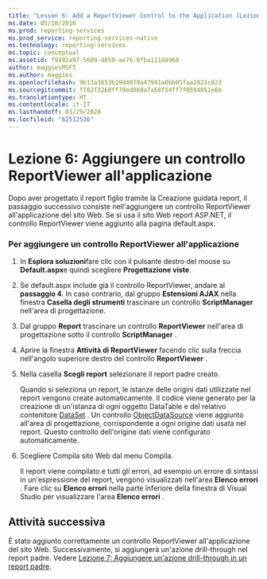 ```yaml
---
title: "Lesson 6: Add a ReportViewer Control to the Application (Lezione 6: Aggiungere un controllo ReportViewer all'applicazione) | Microsoft Docs"
ms.date: 05/18/2016
ms.prod: reporting-services
ms.prod_service: reporting-services-native
ms.technology: reporting-services
ms.topic: conceptual
ms.assetid: f9492a97-5609-4059-ae76-0fba111d4968
author: maggiesMSFT
ms.author: maggies
ms.openlocfilehash: 9b13a3653b19d4079a47941a0bb05faa2821c823
ms.sourcegitcommit: ff82f3260ff79ed860a7a58f54ff7f0594851e6b
ms.translationtype: HT
ms.contentlocale: it-IT
ms.lasthandoff: 03/29/2020
ms.locfileid: "62512536"
---
```

# <a name="lesson-6-add-a-reportviewer-control-to-the-application"></a>Lezione 6: Aggiungere un controllo ReportViewer all'applicazione
Dopo aver progettato il report figlio tramite la Creazione guidata report, il passaggio successivo consiste nell'aggiungere un controllo ReportViewer all'applicazione del sito Web. Se si usa il sito Web report ASP.NET, il controllo ReportViewer viene aggiunto alla pagina default.aspx.   
  
### <a name="to-add-a-reportviewer-control-to-the-application"></a>Per aggiungere un controllo ReportViewer all'applicazione  
  
1.  In **Esplora soluzioni**fare clic con il pulsante destro del mouse su **Default.aspx**e quindi scegliere **Progettazione viste**.  
  
2.  Se default.aspx include già il controllo ReportViewer, andare al **passaggio 4**. In caso contrario, dal gruppo **Estensioni AJAX** nella finestra **Casella degli strumenti** trascinare un controllo **ScriptManager** nell'area di progettazione.  
  
3.  Dal gruppo **Report** trascinare un controllo **ReportViewer** nell'area di progettazione sotto il controllo **ScriptManager** .  
  
4.  Aprire la finestra **Attività di ReportViewer** facendo clic sulla freccia nell'angolo superiore destro del controllo **ReportViewer** .  
  
5.  Nella casella **Scegli report** selezionare il report padre creato.  
  
    Quando si seleziona un report, le istanze delle origini dati utilizzate nel report vengono create automaticamente. Il codice viene generato per la creazione di un'istanza di ogni oggetto DataTable e del relativo contenitore [DataSet](https://msdn.microsoft.com/library/system.data.dataset.aspx) . Un controllo [ObjectDataSource](https://msdn.microsoft.com/library/system.web.ui.webcontrols.objectdatasource.aspx) viene aggiunto all'area di progettazione, corrispondente a ogni origine dati usata nel report. Questo controllo dell'origine dati viene configurato automaticamente.  
  
6.  Scegliere Compila sito Web dal menu Compila.  
  
    Il report viene compilato e tutti gli errori, ad esempio un errore di sintassi in un'espressione del report, vengono visualizzati nell'area **Elenco errori** . Fare clic su **Elenco errori** nella parte inferiore della finestra di Visual Studio per visualizzare l'area **Elenco errori** .  
  
## <a name="next-task"></a>Attività successiva  
È stato aggiunto correttamente un controllo ReportViewer all'applicazione del sito Web. Successivamente, si aggiungerà un'azione drill-through nel report padre. Vedere [Lezione 7: Aggiungere un'azione drill-through in un report padre](../reporting-services/lesson-7-add-drillthrough-action-on-parent-report.md).  
  

